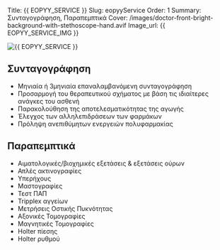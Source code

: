 Title: {{ EOPYY_SERVICE }}
Slug: eopyyService
Order: 1
Summary: Συνταγογράφηση, Παραπεμπτικά
Cover: /images/doctor-front-bright-background-with-stethoscope-hand.avif
Image_url: {{ EOPYY_SERVICE_IMG }}

<div class="flex-container">
    <div class="flex-item">
        <img src="{{ SITEURL }}/{{ EOPYY_SERVICE_IMG }} " alt="{{ EOPYY_SERVICE }}" />
    </div>
    <div class="flex-item">
        <h2>Συνταγογράφηση</h2>  
        <ul>
            <li> Μηνιαία ή 3μηνιαία επαναλαμβανόμενη συνταγογράφηση</li>
            <li> Προσαρμογή του θεραπευτικού σχήματος με βάση τις ιδιαίτερες ανάγκες του ασθενή</li>
            <li> Παρακολούθηση της αποτελεσματικότητας της αγωγής</li>
            <li> Έλεγχος των αλληλεπιδράσεων των φαρμάκων</li>
            <li> Πρόληψη ανεπιθύμητων ενεργειών πολυφαρμακίας</li>
        </ul>        
        <h2>Παραπεμπτικά</h2>  
        <ul>
            <li> Αιματολογικές/βιοχημικές εξετάσεις & εξετάσεις ούρων</li>
            <li> Απλές ακτινογραφίες</li>
            <li> Υπερήχους</li>
            <li> Μαστογραφίες</li>
            <li> Τεστ ΠΑΠ</li>
            <li> Tripplex αγγείων</li>
            <li> Μετρήσεις Οστικής Πυκνότητας</li>
            <li> Αξονικές Τομογραφίες</li>
            <li> Μαγνητικές Τομογραφίες</li>
            <li> Holter πίεσης</li>
            <li> Holter ρυθμού</li>
        </ul>
    </div>    
</div>

